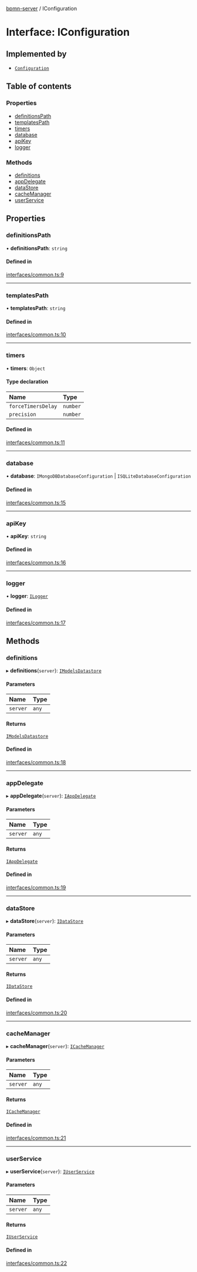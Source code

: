 [bpmn-server](../readme.md) / IConfiguration

# Interface: IConfiguration

## Implemented by

- [`Configuration`](../classes/Configuration.md)

## Table of contents

### Properties

- [definitionsPath](IConfiguration.md#definitionspath)
- [templatesPath](IConfiguration.md#templatespath)
- [timers](IConfiguration.md#timers)
- [database](IConfiguration.md#database)
- [apiKey](IConfiguration.md#apikey)
- [logger](IConfiguration.md#logger)

### Methods

- [definitions](IConfiguration.md#definitions)
- [appDelegate](IConfiguration.md#appdelegate)
- [dataStore](IConfiguration.md#datastore)
- [cacheManager](IConfiguration.md#cachemanager)
- [userService](IConfiguration.md#userservice)

## Properties

### definitionsPath

• **definitionsPath**: `string`

#### Defined in

[interfaces/common.ts:9](https://github.com/bpmnServer/bpmn-server/blob/76c4fe0/src/interfaces/common.ts#L9)

___

### templatesPath

• **templatesPath**: `string`

#### Defined in

[interfaces/common.ts:10](https://github.com/bpmnServer/bpmn-server/blob/76c4fe0/src/interfaces/common.ts#L10)

___

### timers

• **timers**: `Object`

#### Type declaration

| Name | Type |
| :------ | :------ |
| `forceTimersDelay` | `number` |
| `precision` | `number` |

#### Defined in

[interfaces/common.ts:11](https://github.com/bpmnServer/bpmn-server/blob/76c4fe0/src/interfaces/common.ts#L11)

___

### database

• **database**: `IMongoDBDatabaseConfiguration` \| `ISQLiteDatabaseConfiguration`

#### Defined in

[interfaces/common.ts:15](https://github.com/bpmnServer/bpmn-server/blob/76c4fe0/src/interfaces/common.ts#L15)

___

### apiKey

• **apiKey**: `string`

#### Defined in

[interfaces/common.ts:16](https://github.com/bpmnServer/bpmn-server/blob/76c4fe0/src/interfaces/common.ts#L16)

___

### logger

• **logger**: [`ILogger`](ILogger.md)

#### Defined in

[interfaces/common.ts:17](https://github.com/bpmnServer/bpmn-server/blob/76c4fe0/src/interfaces/common.ts#L17)

## Methods

### definitions

▸ **definitions**(`server`): [`IModelsDatastore`](IModelsDatastore.md)

#### Parameters

| Name | Type |
| :------ | :------ |
| `server` | `any` |

#### Returns

[`IModelsDatastore`](IModelsDatastore.md)

#### Defined in

[interfaces/common.ts:18](https://github.com/bpmnServer/bpmn-server/blob/76c4fe0/src/interfaces/common.ts#L18)

___

### appDelegate

▸ **appDelegate**(`server`): [`IAppDelegate`](IAppDelegate.md)

#### Parameters

| Name | Type |
| :------ | :------ |
| `server` | `any` |

#### Returns

[`IAppDelegate`](IAppDelegate.md)

#### Defined in

[interfaces/common.ts:19](https://github.com/bpmnServer/bpmn-server/blob/76c4fe0/src/interfaces/common.ts#L19)

___

### dataStore

▸ **dataStore**(`server`): [`IDataStore`](IDataStore.md)

#### Parameters

| Name | Type |
| :------ | :------ |
| `server` | `any` |

#### Returns

[`IDataStore`](IDataStore.md)

#### Defined in

[interfaces/common.ts:20](https://github.com/bpmnServer/bpmn-server/blob/76c4fe0/src/interfaces/common.ts#L20)

___

### cacheManager

▸ **cacheManager**(`server`): [`ICacheManager`](ICacheManager.md)

#### Parameters

| Name | Type |
| :------ | :------ |
| `server` | `any` |

#### Returns

[`ICacheManager`](ICacheManager.md)

#### Defined in

[interfaces/common.ts:21](https://github.com/bpmnServer/bpmn-server/blob/76c4fe0/src/interfaces/common.ts#L21)

___

### userService

▸ **userService**(`server`): [`IUserService`](IUserService.md)

#### Parameters

| Name | Type |
| :------ | :------ |
| `server` | `any` |

#### Returns

[`IUserService`](IUserService.md)

#### Defined in

[interfaces/common.ts:22](https://github.com/bpmnServer/bpmn-server/blob/76c4fe0/src/interfaces/common.ts#L22)

